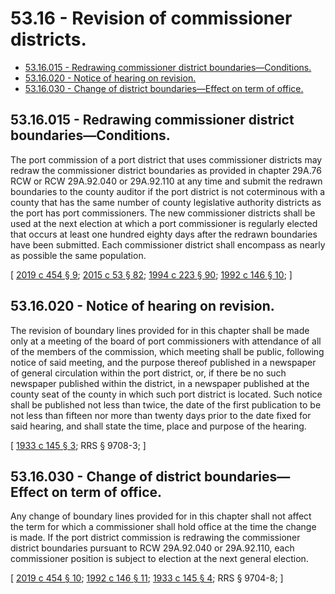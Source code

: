 # 53.16 - Revision of commissioner districts.
* [53.16.015 - Redrawing commissioner district boundaries—Conditions.](#5316015---redrawing-commissioner-district-boundariesconditions)
* [53.16.020 - Notice of hearing on revision.](#5316020---notice-of-hearing-on-revision)
* [53.16.030 - Change of district boundaries—Effect on term of office.](#5316030---change-of-district-boundarieseffect-on-term-of-office)
## 53.16.015 - Redrawing commissioner district boundaries—Conditions.
The port commission of a port district that uses commissioner districts may redraw the commissioner district boundaries as provided in chapter 29A.76 RCW or RCW 29A.92.040 or 29A.92.110 at any time and submit the redrawn boundaries to the county auditor if the port district is not coterminous with a county that has the same number of county legislative authority districts as the port has port commissioners. The new commissioner districts shall be used at the next election at which a port commissioner is regularly elected that occurs at least one hundred eighty days after the redrawn boundaries have been submitted. Each commissioner district shall encompass as nearly as possible the same population.

\[ [2019 c 454 § 9](https://lawfilesext.leg.wa.gov/biennium/2019-20/Pdf/Bills/Session%20Laws/Senate/5266-S.SL.pdf?cite=2019%20c%20454%20§%209); [2015 c 53 § 82](https://lawfilesext.leg.wa.gov/biennium/2015-16/Pdf/Bills/Session%20Laws/House/1806-S.SL.pdf?cite=2015%20c%2053%20§%2082); [1994 c 223 § 90](https://lawfilesext.leg.wa.gov/biennium/1993-94/Pdf/Bills/Session%20Laws/House/2278-S.SL.pdf?cite=1994%20c%20223%20§%2090); [1992 c 146 § 10](https://lawfilesext.leg.wa.gov/biennium/1991-92/Pdf/Bills/Session%20Laws/House/1150-S.SL.pdf?cite=1992%20c%20146%20§%2010); \]

## 53.16.020 - Notice of hearing on revision.
The revision of boundary lines provided for in this chapter shall be made only at a meeting of the board of port commissioners with attendance of all of the members of the commission, which meeting shall be public, following notice of said meeting, and the purpose thereof published in a newspaper of general circulation within the port district, or, if there be no such newspaper published within the district, in a newspaper published at the county seat of the county in which such port district is located. Such notice shall be published not less than twice, the date of the first publication to be not less than fifteen nor more than twenty days prior to the date fixed for said hearing, and shall state the time, place and purpose of the hearing.

\[ [1933 c 145 § 3](https://leg.wa.gov/CodeReviser/documents/sessionlaw/1933c145.pdf?cite=1933%20c%20145%20§%203); RRS § 9708-3; \]

## 53.16.030 - Change of district boundaries—Effect on term of office.
Any change of boundary lines provided for in this chapter shall not affect the term for which a commissioner shall hold office at the time the change is made. If the port district commission is redrawing the commissioner district boundaries pursuant to RCW 29A.92.040 or 29A.92.110, each commissioner position is subject to election at the next general election.

\[ [2019 c 454 § 10](https://lawfilesext.leg.wa.gov/biennium/2019-20/Pdf/Bills/Session%20Laws/Senate/5266-S.SL.pdf?cite=2019%20c%20454%20§%2010); [1992 c 146 § 11](https://lawfilesext.leg.wa.gov/biennium/1991-92/Pdf/Bills/Session%20Laws/House/1150-S.SL.pdf?cite=1992%20c%20146%20§%2011); [1933 c 145 § 4](https://leg.wa.gov/CodeReviser/documents/sessionlaw/1933c145.pdf?cite=1933%20c%20145%20§%204); RRS § 9704-8; \]

